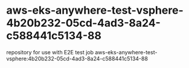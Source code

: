 # aws-eks-anywhere-test-vsphere-4b20b232-05cd-4ad3-8a24-c588441c5134-88
repository for use with E2E test job aws-eks-anywhere-test-vsphere:4b20b232-05cd-4ad3-8a24-c588441c5134-88
